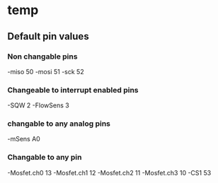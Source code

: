 # temp
## Default pin values
### Non changable pins
-miso 50
-mosi 51
-sck  52
### Changeable to interrupt enabled pins
-SQW  2
-FlowSens 3
### changable to any analog pins
-mSens  A0
### Changable to any pin
-Mosfet.ch0 13
-Mosfet.ch1 12
-Mosfet.ch2 11
-Mosfet.ch3 10
-CS1  53
